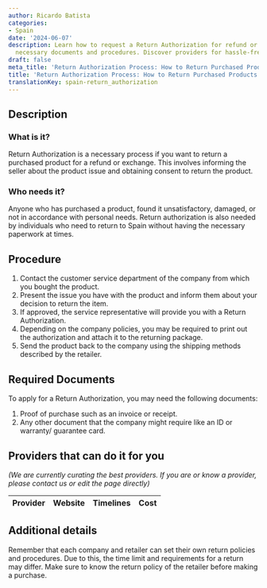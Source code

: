 ```yaml
---
author: Ricardo Batista
categories:
- Spain
date: '2024-06-07'
description: Learn how to request a Return Authorization for refund or exchange, including
  necessary documents and procedures. Discover providers for hassle-free returns.
draft: false
meta_title: 'Return Authorization Process: How to Return Purchased Products'
title: 'Return Authorization Process: How to Return Purchased Products'
translationKey: spain-return_authorization
---
```



## Description
### What is it?
Return Authorization is a necessary process if you want to return a purchased product for a refund or exchange. This involves informing the seller about the product issue and obtaining consent to return the product.

### Who needs it?
Anyone who has purchased a product, found it unsatisfactory, damaged, or not in accordance with personal needs. Return authorization is also needed by individuals who need to return to Spain without having the necessary paperwork at times.

## Procedure
1. Contact the customer service department of the company from which you bought the product.
2. Present the issue you have with the product and inform them about your decision to return the item.
3. If approved, the service representative will provide you with a Return Authorization.
4. Depending on the company policies, you may be required to print out the authorization and attach it to the returning package.
5. Send the product back to the company using the shipping methods described by the retailer.

## Required Documents
To apply for a Return Authorization, you may need the following documents:
1. Proof of purchase such as an invoice or receipt.
2. Any other document that the company might require like an ID or warranty/ guarantee card.

## Providers that can do it for you

_(We are currently curating the best providers. If you are or know a provider, please contact us or edit the page directly)_

| Provider        |     Website     |     Timelines    |       Cost      |
| --------------- | --------------- |  :-------------: | :-------------: |

## Additional details
Remember that each company and retailer can set their own return policies and procedures. Due to this, the time limit and requirements for a return may differ. Make sure to know the return policy of the retailer before making a purchase.